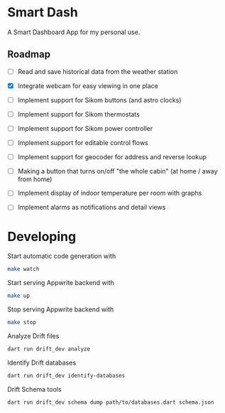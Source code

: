 # Smart Dash

A Smart Dashboard App for my personal use.

## Roadmap

 - [ ] Read and save historical data from the weather station
 - [x] Integrate webcam for easy viewing in one place
 - [ ] Implement support for Sikom buttons (and astro clocks)
 - [ ] Implement support for Sikom thermostats
 - [ ] Implement support for Sikom power controller
 - [ ] Implement support for editable control flows
 - [ ] Implement support for geocoder for address and reverse lookup
 - [ ] Making a button that turns on/off "the whole cabin" (at home / away from home) 
 - [ ] Implement display of indoor temperature per room with graphs
 - [ ] Implement alarms as notifications and detail views
 

# Developing
 
Start automatic code generation with
```bash
make watch
```

Start serving Appwrite backend with 
```bash
make up
```

Stop serving Appwrite backend with
```bash
make stop
```

Analyze Drift files
```bash
dart run drift_dev analyze
```

Identify Drift databases
```bash
dart run drift_dev identify-databases
```

Drift Schema tools
```bash
dart run drift_dev schema dump path/to/databases.dart schema.json
```

